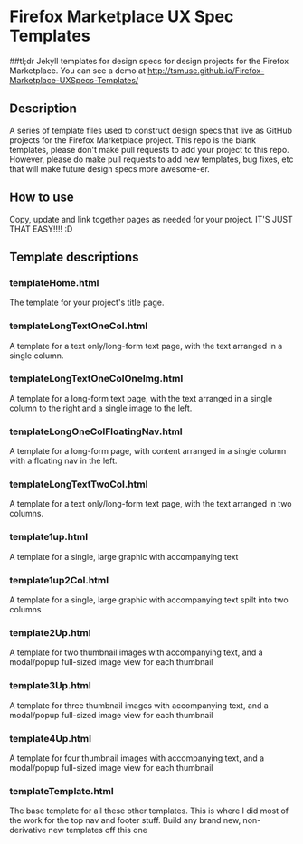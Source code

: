 # Firefox Marketplace UX Spec Templates

##tl;dr
Jekyll templates for design specs for design projects for the Firefox Marketplace. You can see a demo at http://tsmuse.github.io/Firefox-Marketplace-UXSpecs-Templates/

## Description
A series of template files used to construct design specs that live as GitHub projects for the Firefox Marketplace project. This repo is the blank templates, please don't make pull requests to add your project to this repo. However, please do make pull requests to add new templates, bug fixes, etc that will make future design specs more awesome-er.

## How to use
Copy, update and link together pages as needed for your project. IT'S JUST THAT EASY!!!! :D
## Template descriptions

### templateHome.html
The template for your project's title page. 

### templateLongTextOneCol.html
A template for a text only/long-form text page, with the text arranged in a single column.

### templateLongTextOneColOneImg.html
A template for a long-form text page, with the text arranged in a single column to the right and a single image to the left.

### templateLongOneColFloatingNav.html
A template for a long-form page, with content arranged in a single column with a floating nav in the left.

### templateLongTextTwoCol.html
A template for a text only/long-form text page, with the text arranged in two columns.

### template1up.html
A template for a single, large graphic with accompanying text

### template1up2Col.html
A template for a single, large graphic with accompanying text spilt into two columns

### template2Up.html
A template for two thumbnail images with accompanying text, and a modal/popup full-sized image view for each thumbnail

### template3Up.html
A template for three thumbnail images with accompanying text, and a modal/popup full-sized image view for each thumbnail

### template4Up.html
A template for four thumbnail images with accompanying text, and a modal/popup full-sized image view for each thumbnail

### templateTemplate.html
The base template for all these other templates. This is where I did most of the work for the top nav and footer stuff. Build any brand new, non-derivative new templates off this one 
